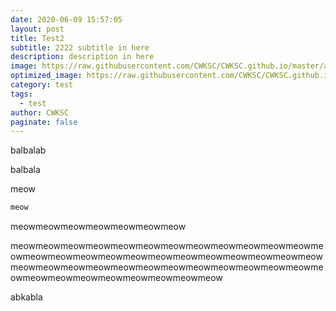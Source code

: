 ```yaml
---
date: 2020-06-09 15:57:05
layout: post
title: Test2
subtitle: 2222 subtitle in here
description: description in here
image: https://raw.githubusercontent.com/CWKSC/CWKSC.github.io/master/assets/image/testDraw.JPG
optimized_image: https://raw.githubusercontent.com/CWKSC/CWKSC.github.io/master/assets/image/testDraw.JPG
category: test
tags:
  - test
author: CWKSC
paginate: false
---
```


balbalab

balbala



meow

```c
meow
```

meowmeowmeowmeowmeowmeowmeow

meowmeowmeowmeowmeowmeowmeowmeowmeowmeowmeowmeowmeowmeowmeowmeowmeowmeowmeowmeowmeowmeowmeowmeowmeowmeowmeowmeowmeowmeowmeowmeowmeowmeowmeowmeowmeowmeowmeowmeowmeowmeowmeowmeowmeowmeow

abkabla